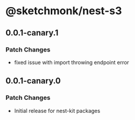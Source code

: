 # @sketchmonk/nest-s3

## 0.0.1-canary.1

### Patch Changes

- fixed issue with import throwing endpoint error

## 0.0.1-canary.0

### Patch Changes

- Initial release for nest-kit packages
